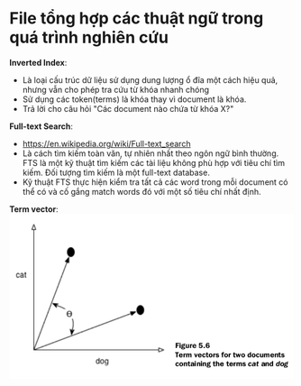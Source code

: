 # File tổng hợp các thuật ngữ trong quá trình nghiên cứu

**Inverted Index**:

+ Là loại cấu trúc dữ liệu sử dụng dung lượng ổ đĩa một cách hiệu quả, nhưng vẫn cho phép tra cứu từ khóa nhanh chóng
+ Sử dụng các token(terms) là khóa thay vì document là khóa.
+ Trả lời cho câu hỏi "Các document nào chứa từ khóa X?"

**Full-text Search**:

+ https://en.wikipedia.org/wiki/Full-text_search
+ Là cách tìm kiếm toàn văn, tự nhiên nhất theo ngôn ngữ bình thường. FTS là một kỹ thuật tìm kiếm các tài liệu không
  phù hợp với tiêu chí tìm kiếm. Đối tượng tìm kiếm là một full-text database.
+ Kỹ thuật FTS thực hiện kiểm tra tất cả các word trong mỗi document có thể có và cố gắng match words đó với một số tiêu
  chí nhất định.

**Term vector**:
![img_1.png](img/termvectors.png)